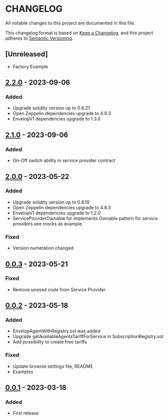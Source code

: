 
# CHANGELOG

All notable changes to this project are documented in this file.

This changelog format is based on [Keep a Changelog](https://keepachangelog.com/en/1.0.0/),
and this project adheres to [Semantic Versioning](https://semver.org/spec/v2.0.0.html).

## [Unreleased]
- Factory Example

## [2.2.0](https://github.com/dao-envelop/subscription/tree/2.0.1) - 2023-09-06
### Added
- Upgrade solidity version up to 0.8.21
- Open Zeppelin dependencies upgrade to 4.9.3
- EnvelopV1 dependencies upgrade to 1.3.0

## [2.1.0](https://github.com/dao-envelop/subscription/tree/2.0.1) - 2023-09-06
### Added
- On-Off switch ability in service provider contract

## [2.0.0](https://github.com/dao-envelop/subscription/tree/2.0.0) - 2023-05-22
### Added
- Upgrade solidity version up to 0.8.19
- Open Zeppelin dependencies upgrade to 4.8.3
- EnvelopV1 dependencies upgrade to 1.2.0
- ServiceProviderOwnable for implements Ownable pattern for service providers 
see mocks as example.

### Fixed
- Version numeration changed

## [0.0.3](https://github.com/dao-envelop/subscription/tree/0.0.3) - 2023-05-21
### Fixed
- Remove unesed code from Service Provider

## [0.0.2](https://github.com/dao-envelop/subscription/tree/0.0.2) - 2023-05-18
### Added
- EnvelopAgentWithRegistry.sol was added
- Upgrade getAvailableAgentsTariffForService in SubscriptionRegistry.sol
- Add possibility to create free tariffs
### Fixed
- Update brownie settings file, README
- Examples

## [0.0.1](https://github.com/dao-envelop/subscription/tree/0.0.1) - 2023-03-18
### Added
- First release
